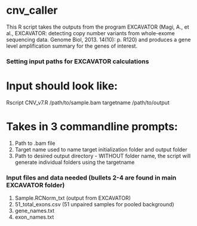 # cnv_caller

This R script takes the outputs from the program EXCAVATOR (Magi, A., et al., EXCAVATOR: detecting copy number variants from whole-exome sequencing data. Genome Biol, 2013. 14(10): p. R120) and produces a gene level amplification summary for the genes of interest. 

### Setting input paths for EXCAVATOR calculations

# Input should look like:
Rscript CNV_v7.R /path/to/sample.bam targetname /path/to/output

# Takes in 3 commandline prompts: 
1. Path to .bam file
2. Target name used to name target initialization folder and output folder
3. Path to desired output directory - WITHOUT folder name, the script will
   generate individual folders using the targetname

### Input files and data needed (bullets 2-4 are found in main EXCAVATOR folder)
1. Sample.RCNorm_txt (output from EXCAVATOR)
2. 51_total_exons.csv (51 unpaired samples for pooled background)
3. gene_names.txt
4. exon_names.txt
